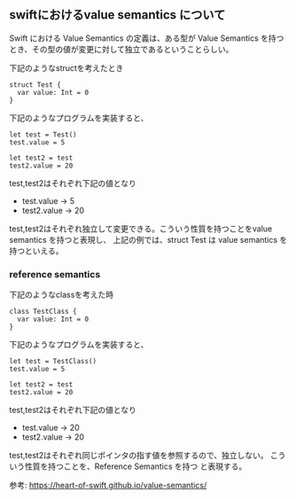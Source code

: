 ## swiftにおけるvalue semantics について

Swift における Value Semantics の定義は、ある型が Value Semantics を持つとき、その型の値が変更に対して独立であるということらしい。

下記のようなstructを考えたとき

```
struct Test {
  var value: Int = 0
}
```

下記のようなプログラムを実装すると、
```
let test = Test()
test.value = 5

let test2 = test
test2.value = 20
```

test,test2はそれぞれ下記の値となり

- test.value -> 5
- test2.value -> 20

test,test2はそれぞれ独立して変更できる。こういう性質を持つことをvalue semantics を持つと表現し、
上記の例では、struct Test は value semantics を持つといえる。

### reference semantics

下記のようなclassを考えた時

```
class TestClass {
  var value: Int = 0
}
```

下記のようなプログラムを実装すると、
```
let test = TestClass()
test.value = 5

let test2 = test
test2.value = 20
```

test,test2はそれぞれ下記の値となり

- test.value -> 20
- test2.value -> 20

test,test2はそれぞれ同じポインタの指す値を参照するので、独立しない。
こういう性質を持つことを、Reference Semantics を持つ と表現する。


参考: https://heart-of-swift.github.io/value-semantics/
